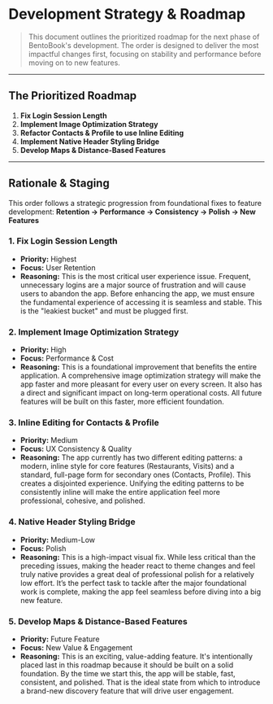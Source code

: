 # Development Strategy & Roadmap

> This document outlines the prioritized roadmap for the next phase of BentoBook's development. The order is designed to deliver the most impactful changes first, focusing on stability and performance before moving on to new features.

---

## The Prioritized Roadmap

1.  **Fix Login Session Length**
2.  **Implement Image Optimization Strategy**
3.  **Refactor Contacts & Profile to use Inline Editing**
4.  **Implement Native Header Styling Bridge**
5.  **Develop Maps & Distance-Based Features**

---

## Rationale & Staging

This order follows a strategic progression from foundational fixes to feature development:
**Retention → Performance → Consistency → Polish → New Features**

### 1. Fix Login Session Length

-   **Priority:** Highest
-   **Focus:** User Retention
-   **Reasoning:** This is the most critical user experience issue. Frequent, unnecessary logins are a major source of frustration and will cause users to abandon the app. Before enhancing the app, we must ensure the fundamental experience of accessing it is seamless and stable. This is the "leakiest bucket" and must be plugged first.

### 2. Implement Image Optimization Strategy

-   **Priority:** High
-   **Focus:** Performance & Cost
-   **Reasoning:** This is a foundational improvement that benefits the entire application. A comprehensive image optimization strategy will make the app faster and more pleasant for every user on every screen. It also has a direct and significant impact on long-term operational costs. All future features will be built on this faster, more efficient foundation.

### 3. Inline Editing for Contacts & Profile

-   **Priority:** Medium
-   **Focus:** UX Consistency & Quality
-   **Reasoning:** The app currently has two different editing patterns: a modern, inline style for core features (Restaurants, Visits) and a standard, full-page form for secondary ones (Contacts, Profile). This creates a disjointed experience. Unifying the editing patterns to be consistently inline will make the entire application feel more professional, cohesive, and polished.

### 4. Native Header Styling Bridge

-   **Priority:** Medium-Low
-   **Focus:** Polish
-   **Reasoning:** This is a high-impact visual fix. While less critical than the preceding issues, making the header react to theme changes and feel truly native provides a great deal of professional polish for a relatively low effort. It’s the perfect task to tackle after the major foundational work is complete, making the app feel seamless before diving into a big new feature.

### 5. Develop Maps & Distance-Based Features

-   **Priority:** Future Feature
-   **Focus:** New Value & Engagement
-   **Reasoning:** This is an exciting, value-adding feature. It's intentionally placed last in this roadmap because it should be built on a solid foundation. By the time we start this, the app will be stable, fast, consistent, and polished. That is the ideal state from which to introduce a brand-new discovery feature that will drive user engagement.
